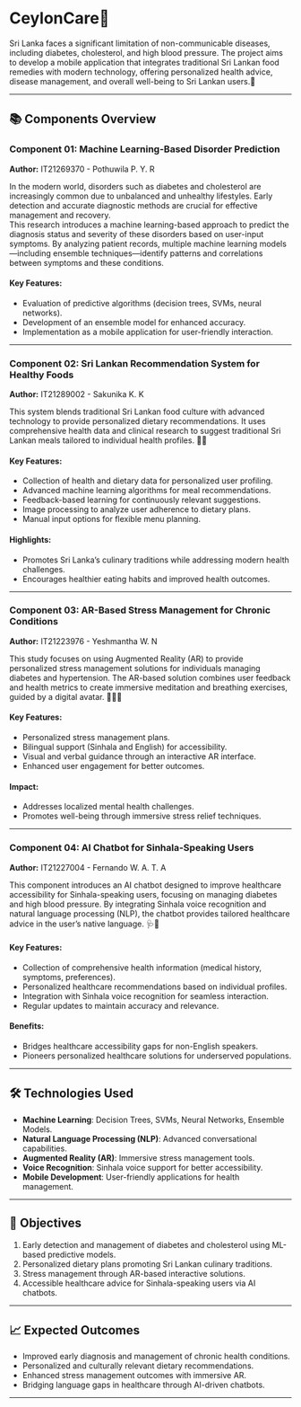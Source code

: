 
# CeylonCare🚀

Sri Lanka faces a significant limitation of non-communicable diseases, including diabetes, cholesterol, and high blood pressure. The project aims to develop a mobile application that integrates traditional Sri Lankan food remedies with modern technology, offering personalized health advice, disease management, and overall well-being to Sri Lankan users.🌟

---

## 📚 Components Overview

### **Component 01: Machine Learning-Based Disorder Prediction**  
**Author:** IT21269370 - Pothuwila P. Y. R

In the modern world, disorders such as diabetes and cholesterol are increasingly common due to unbalanced and unhealthy lifestyles. Early detection and accurate diagnostic methods are crucial for effective management and recovery.  
This research introduces a machine learning-based approach to predict the diagnosis status and severity of these disorders based on user-input symptoms. By analyzing patient records, multiple machine learning models—including ensemble techniques—identify patterns and correlations between symptoms and these conditions.

#### Key Features:
- Evaluation of predictive algorithms (decision trees, SVMs, neural networks).
- Development of an ensemble model for enhanced accuracy.
- Implementation as a mobile application for user-friendly interaction.

---

### **Component 02: Sri Lankan Recommendation System for Healthy Foods**  
**Author:** IT21289002 - Sakunika K. K

This system blends traditional Sri Lankan food culture with advanced technology to provide personalized dietary recommendations. It uses comprehensive health data and clinical research to suggest traditional Sri Lankan meals tailored to individual health profiles. 🌾🍲

#### Key Features:
- Collection of health and dietary data for personalized user profiling.
- Advanced machine learning algorithms for meal recommendations.
- Feedback-based learning for continuously relevant suggestions.
- Image processing to analyze user adherence to dietary plans.
- Manual input options for flexible menu planning.

#### Highlights:
- Promotes Sri Lanka’s culinary traditions while addressing modern health challenges.
- Encourages healthier eating habits and improved health outcomes.

---

### **Component 03: AR-Based Stress Management for Chronic Conditions**  
**Author:** IT21223976 - Yeshmantha W. N

This study focuses on using Augmented Reality (AR) to provide personalized stress management solutions for individuals managing diabetes and hypertension. The AR-based solution combines user feedback and health metrics to create immersive meditation and breathing exercises, guided by a digital avatar. 🌈🧘‍♂️

#### Key Features:
- Personalized stress management plans.
- Bilingual support (Sinhala and English) for accessibility.
- Visual and verbal guidance through an interactive AR interface.
- Enhanced user engagement for better outcomes.

#### Impact:
- Addresses localized mental health challenges.
- Promotes well-being through immersive stress relief techniques.

---

### **Component 04: AI Chatbot for Sinhala-Speaking Users**  
**Author:** IT21227004 - Fernando W. A. T. A

This component introduces an AI chatbot designed to improve healthcare accessibility for Sinhala-speaking users, focusing on managing diabetes and high blood pressure. By integrating Sinhala voice recognition and natural language processing (NLP), the chatbot provides tailored healthcare advice in the user’s native language. 🩺🤖

#### Key Features:
- Collection of comprehensive health information (medical history, symptoms, preferences).
- Personalized healthcare recommendations based on individual profiles.
- Integration with Sinhala voice recognition for seamless interaction.
- Regular updates to maintain accuracy and relevance.

#### Benefits:
- Bridges healthcare accessibility gaps for non-English speakers.
- Pioneers personalized healthcare solutions for underserved populations.

---

## 🛠️ Technologies Used
- **Machine Learning**: Decision Trees, SVMs, Neural Networks, Ensemble Models.
- **Natural Language Processing (NLP)**: Advanced conversational capabilities.
- **Augmented Reality (AR)**: Immersive stress management tools.
- **Voice Recognition**: Sinhala voice support for better accessibility.
- **Mobile Development**: User-friendly applications for health management.

---

## 🎯 Objectives
1. Early detection and management of diabetes and cholesterol using ML-based predictive models.
2. Personalized dietary plans promoting Sri Lankan culinary traditions.
3. Stress management through AR-based interactive solutions.
4. Accessible healthcare advice for Sinhala-speaking users via AI chatbots.

---

## 📈 Expected Outcomes
- Improved early diagnosis and management of chronic health conditions.
- Personalized and culturally relevant dietary recommendations.
- Enhanced stress management outcomes with immersive AR.
- Bridging language gaps in healthcare through AI-driven chatbots.

---

